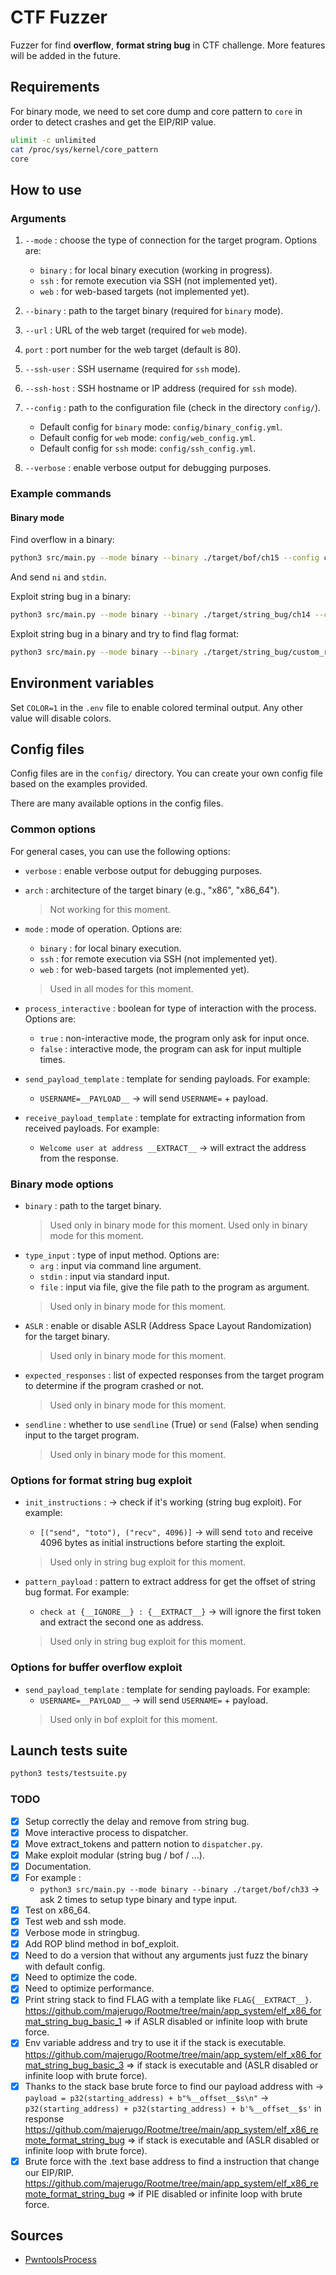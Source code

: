 # CTF Fuzzer
Fuzzer for find **overflow**, **format string bug** in CTF challenge. More features will be added in the future.

## Requirements

For binary mode, we need to set core dump and core pattern to `core` in order to detect crashes and get the EIP/RIP value.

```bash
ulimit -c unlimited
cat /proc/sys/kernel/core_pattern
core
```

## How to use

### Arguments

1. `--mode` : choose the type of connection for the target program. Options are:
    - `binary` : for local binary execution (working in progress).
    - `ssh` : for remote execution via SSH (not implemented yet).
    - `web` : for web-based targets (not implemented yet).
2. `--binary` : path to the target binary (required for `binary` mode).
3. `--url` : URL of the web target (required for `web` mode).
4. `port` : port number for the web target (default is 80).
5. `--ssh-user` : SSH username (required for `ssh` mode).
6. `--ssh-host` : SSH hostname or IP address (required for `ssh` mode).
7. `--config` : path to the configuration file (check in the directory `config/`).
    - Default config for `binary` mode: `config/binary_config.yml`.
    - Default config for `web` mode: `config/web_config.yml`.
    - Default config for `ssh` mode: `config/ssh_config.yml`.

8. `--verbose` : enable verbose output for debugging purposes.

### Example commands

#### Binary mode

Find overflow in a binary:

```bash
python3 src/main.py --mode binary --binary ./target/bof/ch15 --config config/binary_config.yml --verbose
```
And send `ni` and `stdin`.

Exploit string bug in a binary:

```bash
python3 src/main.py --mode binary --binary ./target/string_bug/ch14 --config config/bin_ch14_conf.yml --verbose
```

Exploit string bug in a binary and try to find flag format:

```bash
python3 src/main.py --mode binary --binary ./target/string_bug/custom_read_stack --config config/bin_c_read_stack.yml
```

## Environment variables

Set `COLOR=1` in the `.env` file to enable colored terminal output. Any other value will disable colors.

## Config files

Config files are in the `config/` directory. You can create your own config file based on the examples provided.

There are many available options in the config files.

### Common options

For general cases, you can use the following options:
- `verbose` : enable verbose output for debugging purposes.
- `arch` : architecture of the target binary (e.g., "x86", "x86_64").
    > Not working for this moment.
- `mode` : mode of operation. Options are:
    - `binary` : for local binary execution.
    - `ssh` : for remote execution via SSH (not implemented yet).
    - `web` : for web-based targets (not implemented yet).
    > Used in all modes for this moment.
- `process_interactive` : boolean for type of interaction with the process. Options are:
    - `true` : non-interactive mode, the program only ask for input once.
    - `false` : interactive mode, the program can ask for input multiple times.

- `send_payload_template` : template for sending payloads. For example:
    - `USERNAME=__PAYLOAD__` -> will send `USERNAME=` + payload.

- `receive_payload_template` : template for extracting information from received payloads. For example:
    - `Welcome user at address __EXTRACT__` -> will extract the address from the response.

### Binary mode options

- `binary` : path to the target binary.
    > Used only in binary mode for this moment.
    > Used only in binary mode for this moment.
- `type_input` : type of input method. Options are:
    - `arg` : input via command line argument.
    - `stdin` : input via standard input.
    - `file` : input via file, give the file path to the program as argument.
    > Used only in binary mode for this moment.
- `ASLR` : enable or disable ASLR (Address Space Layout Randomization) for the target binary.
    > Used only in binary mode for this moment.
- `expected_responses` : list of expected responses from the target program to determine if the program crashed or not.
    > Used only in binary mode for this moment.
- `sendline` : whether to use `sendline` (True) or `send` (False) when sending input to the target program.
    > Used only in binary mode for this moment.


### Options for format string bug exploit

- `init_instructions` : -> check if it's working (string bug exploit). For example:
    - `[("send", "toto"), ("recv", 4096)]` -> will send `toto` and receive 4096 bytes as initial instructions before starting the exploit.
    > Used only in string bug exploit for this moment.

- `pattern_payload` : pattern to extract address for get the offset of string bug format. For example:
    - `check at {__IGNORE__} : {__EXTRACT__}` -> will ignore the first token and extract the second one as address.
    > Used only in string bug exploit for this moment.

### Options for buffer overflow exploit

- `send_payload_template` : template for sending payloads. For example:
    - `USERNAME=__PAYLOAD__` -> will send `USERNAME=` + payload.
    > Used only in bof exploit for this moment.

## Launch tests suite

```bash
python3 tests/testsuite.py 
```

### TODO

- [X] Setup correctly the delay and remove from string bug.
- [X] Move interactive process to dispatcher.
- [X] Move extract_tokens and pattern notion to `dispatcher.py`.
- [X] Make exploit modular (string bug / bof / ...).
- [X] Documentation.
- [X] For example :
    - `python3 src/main.py --mode binary --binary ./target/bof/ch33` -> ask 2 times to setup type binary and type input.
- [X] Test on x86_64.
- [X] Test web and ssh mode.
- [X] Verbose mode in stringbug.
- [X] Add ROP blind method in bof_exploit.
- [X] Need to do a version that without any arguments just fuzz the binary with default config.
- [X] Need to optimize the code.
- [X] Need to optimize performance.
- [X] Print string stack to find FLAG with a template like `FLAG{__EXTRACT__}`. https://github.com/majerugo/Rootme/tree/main/app_system/elf_x86_format_string_bug_basic_1 => if ASLR disabled or infinite loop with brute force.
- [X] Env variable address and try to use it if the stack is executable. https://github.com/majerugo/Rootme/tree/main/app_system/elf_x86_format_string_bug_basic_3 => if stack is executable and (ASLR disabled or infinite loop with brute force).
- [X] Thanks to the stack base brute force to find our payload address with -> ```payload = p32(starting_address) + b"%__offset__$s\n"``` -> `p32(starting_address) + p32(starting_address) + b'%__offset__$s'` in response https://github.com/majerugo/Rootme/tree/main/app_system/elf_x86_remote_format_string_bug => if stack is executable and (ASLR disabled or infinite loop with brute force).
- [X] Brute force with the .text base address to find a instruction that change our EIP/RIP. https://github.com/majerugo/Rootme/tree/main/app_system/elf_x86_remote_format_string_bug => if PIE disabled or infinite loop with brute force.

## Sources

- [PwntoolsProcess](https://docs.pwntools.com/en/stable/tubes/processes.html)
